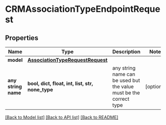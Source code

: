 # CRMAssociationTypeEndpointRequest

## Properties

| Name                | Type                                                                  | Description                                                        | Notes      |
| ------------------- | --------------------------------------------------------------------- | ------------------------------------------------------------------ | ---------- |
| **model**           | [**AssociationTypeRequestRequest**](AssociationTypeRequestRequest.md) |                                                                    |
| **any string name** | **bool, dict, float, int, list, str, none_type**                      | any string name can be used but the value must be the correct type | [optional] |

[[Back to Model list]](../README.md#documentation-for-models) [[Back to API list]](../README.md#documentation-for-api-endpoints) [[Back to README]](../README.md)

